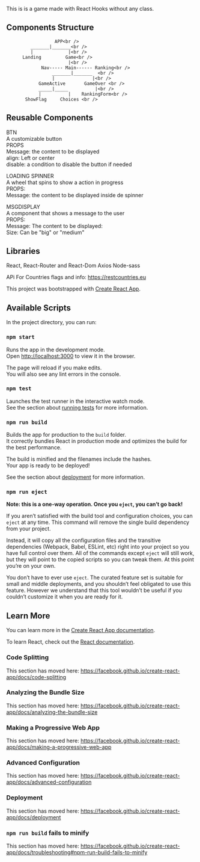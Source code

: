 This is is a game made with React Hooks without any class.
 
 ## Components Structure <br />
 
	                  APP<br />
             _______|_______<br />
             |             |<br />
          Landing         Game<br />
                           |<br />
                 Nav----- Main------ Ranking<br />
                     _______|_______  <br />
                     |              |<br />
                GameActive       GameOver <br />
                _____|_____          |<br />
                |          |    RankingForm<br />
           ShowFlag     Choices <br />
                     
                     
 
 
 ## Reusable Components <br />
 
 BTN  <br />
 A customizable button <br />
 PROPS  <br />
 Message: the content to be displayed <br />
 align: Left or center <br />
 disable: a condition to disable the button if needed <br />
 
 LOADING SPINNER <br />
 A wheel that spins to show a action in progress <br />
 PROPS: <br />
 Message: the content to be displayed inside de spinner <br />
 
 MSGDISPLAY <br />
 A component that shows a message to the user <br />
 PROPS: <br />
 Message: The content to be displayed: <br />
 Size: Can be "big" or "medium"  <br />
 
 ## Libraries
 React, React-Router and React-Dom
 Axios
 Node-sass
 
 APi For Countries flags and info:
 https://restcountries.eu
 
 
 
This project was bootstrapped with [Create React App](https://github.com/facebook/create-react-app).

## Available Scripts

In the project directory, you can run:

### `npm start`

Runs the app in the development mode.<br>
Open [http://localhost:3000](http://localhost:3000) to view it in the browser.

The page will reload if you make edits.<br>
You will also see any lint errors in the console.

### `npm test`

Launches the test runner in the interactive watch mode.<br>
See the section about [running tests](https://facebook.github.io/create-react-app/docs/running-tests) for more information.

### `npm run build`

Builds the app for production to the `build` folder.<br>
It correctly bundles React in production mode and optimizes the build for the best performance.

The build is minified and the filenames include the hashes.<br>
Your app is ready to be deployed!

See the section about [deployment](https://facebook.github.io/create-react-app/docs/deployment) for more information.

### `npm run eject`

**Note: this is a one-way operation. Once you `eject`, you can’t go back!**

If you aren’t satisfied with the build tool and configuration choices, you can `eject` at any time. This command will remove the single build dependency from your project.

Instead, it will copy all the configuration files and the transitive dependencies (Webpack, Babel, ESLint, etc) right into your project so you have full control over them. All of the commands except `eject` will still work, but they will point to the copied scripts so you can tweak them. At this point you’re on your own.

You don’t have to ever use `eject`. The curated feature set is suitable for small and middle deployments, and you shouldn’t feel obligated to use this feature. However we understand that this tool wouldn’t be useful if you couldn’t customize it when you are ready for it.

## Learn More

You can learn more in the [Create React App documentation](https://facebook.github.io/create-react-app/docs/getting-started).

To learn React, check out the [React documentation](https://reactjs.org/).

### Code Splitting

This section has moved here: https://facebook.github.io/create-react-app/docs/code-splitting

### Analyzing the Bundle Size

This section has moved here: https://facebook.github.io/create-react-app/docs/analyzing-the-bundle-size

### Making a Progressive Web App

This section has moved here: https://facebook.github.io/create-react-app/docs/making-a-progressive-web-app

### Advanced Configuration

This section has moved here: https://facebook.github.io/create-react-app/docs/advanced-configuration

### Deployment

This section has moved here: https://facebook.github.io/create-react-app/docs/deployment

### `npm run build` fails to minify

This section has moved here: https://facebook.github.io/create-react-app/docs/troubleshooting#npm-run-build-fails-to-minify
